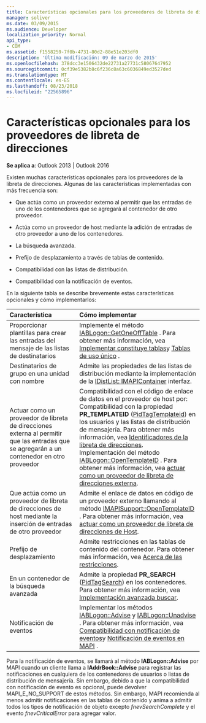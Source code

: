 ```yaml
---
title: Características opcionales para los proveedores de libreta de direcciones
manager: soliver
ms.date: 03/09/2015
ms.audience: Developer
localization_priority: Normal
api_type:
- COM
ms.assetid: f1558259-7f0b-4731-80d2-88e51e203df0
description: 'Última modificación: 09 de marzo de 2015'
ms.openlocfilehash: 378dcc3e1506432de22731a27731c58067647952
ms.sourcegitcommit: 0cf39e5382b8c6f236c8a63c6036849ed3527ded
ms.translationtype: MT
ms.contentlocale: es-ES
ms.lasthandoff: 08/23/2018
ms.locfileid: "22565896"
---
```

# <a name="optional-features-for-address-book-providers"></a>Características opcionales para los proveedores de libreta de direcciones

  
  
**Se aplica a**: Outlook 2013 | Outlook 2016 
  
Existen muchas características opcionales para los proveedores de la libreta de direcciones. Algunas de las características implementadas con más frecuencia son:
  
- Que actúa como un proveedor externo al permitir que las entradas de uno de los contenedores que se agregará al contenedor de otro proveedor.
    
- Actúa como un proveedor de host mediante la adición de entradas de otro proveedor a uno de los contenedores.
    
- La búsqueda avanzada.
    
- Prefijo de desplazamiento a través de tablas de contenido.
    
- Compatibilidad con las listas de distribución.
    
- Compatibilidad con la notificación de eventos.
    
En la siguiente tabla se describe brevemente estas características opcionales y cómo implementarlos:
  
|**Característica**|**Cómo implementar**|
|:-----|:-----|
|Proporcionar plantillas para crear las entradas del mensaje de las listas de destinatarios  <br/> |Implemente el método [IABLogon::GetOneOffTable](iablogon-getoneofftable.md) . Para obtener más información, vea [Implementar constituye tablas](implementing-one-off-tables.md)y [Tablas de uso único](one-off-tables.md) .  <br/> |
|Destinatarios de grupo en una unidad con nombre  <br/> |Admite las propiedades de las listas de distribución mediante la implementación de la [IDistList: IMAPIContainer](idistlistimapicontainer.md) interfaz.  <br/> |
|Actuar como un proveedor de libreta de direcciones externa al permitir que las entradas que se agregarán a un contenedor en otro proveedor  <br/> | Compatibilidad con el código de enlace de datos en el proveedor de host por:  <br/>  Compatibilidad con la propiedad **PR_TEMPLATEID** ([PidTagTemplateid](pidtagtemplateid-canonical-property.md)) en los usuarios y las listas de distribución de mensajería. Para obtener más información, vea [Identificadores de la libreta de direcciones](address-book-identifiers.md).  <br/>  Implementación del método [IABLogon::OpenTemplateID](iablogon-opentemplateid.md) . Para obtener más información, vea [actuar como un proveedor de libreta de direcciones externa](acting-as-a-foreign-address-book-provider.md).  <br/> |
|Que actúa como un proveedor de libreta de direcciones de host mediante la inserción de entradas de otro proveedor  <br/> |Admite el enlace de datos en código de un proveedor externo llamando al método [IMAPISupport::OpenTemplateID](imapisupport-opentemplateid.md) . Para obtener más información, vea [actuar como un proveedor de libreta de direcciones de Host](acting-as-a-host-address-book-provider.md).  <br/> |
|Prefijo de desplazamiento  <br/> |Admite restricciones en las tablas de contenido del contenedor. Para obtener más información, vea [Acerca de las restricciones](about-restrictions.md).  <br/> |
|En un contenedor de la búsqueda avanzada  <br/> |Admite la propiedad **PR_SEARCH** ([PidTagSearch](pidtagsearch-canonical-property.md)) en los contenedores. Para obtener más información, vea [Implementación avanzada buscar](implementing-advanced-searching.md).  <br/> |
|Notificación de eventos  <br/> |Implementar los métodos [IABLogon::Advise](iablogon-advise.md) y [IABLogon::Unadvise](iablogon-unadvise.md) . Para obtener más información, vea [Compatibilidad con notificación de eventos](supporting-event-notification.md)y [Notificación de eventos en MAPI](event-notification-in-mapi.md) .  <br/> |
   
Para la notificación de eventos, se llamará al método **IABLogon::Advise** por MAPI cuando un cliente llama a **IAddrBook::Advise** para registrar las notificaciones en cualquiera de los contenedores de usuarios o listas de distribución de mensajería. Sin embargo, debido a que la compatibilidad con notificación de evento es opcional, puede devolver MAPI_E_NO_SUPPORT de estos métodos. Sin embargo, MAPI recomienda al menos admitir notificaciones en las tablas de contenido y anima a admitir todos los tipos de notificación de objeto excepto _fnevSearchComplete_ y el evento _fnevCriticalError_ para agregar valor. 
  

